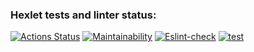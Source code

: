 ### Hexlet tests and linter status:
[![Actions Status](https://github.com/Kaibl/frontend-project-lvl2/workflows/hexlet-check/badge.svg)](https://github.com/Kaibl/frontend-project-lvl2/actions)
[![Maintainability](https://api.codeclimate.com/v1/badges/a99a88d28ad37a79dbf6/maintainability)](https://codeclimate.com/github/codeclimate/codeclimate/maintainability)
[![Eslint-check](https://github.com/Kaibl/frontend-project-lvl2/actions/workflows/eslint.yml/badge.svg)](https://github.com/Kaibl/frontend-project-lvl2/actions/workflows/eslint.yml)
[![test](https://github.com/Kaibl/frontend-project-lvl2/actions/workflows/test.yml/badge.svg)](https://github.com/Kaibl/frontend-project-lvl2/actions/workflows/test.yml)